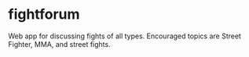 # fightforum

Web app for discussing fights of all types. Encouraged topics are Street Fighter, MMA, and street fights.


